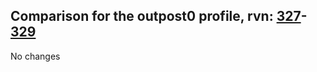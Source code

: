 ## Comparison for the outpost0 profile, rvn: [327](https://github.com/PRO100KatYT/FortniteProfileRevisions/tree/main/profiles/outpost0/327%20outpost0.json)-[329](https://github.com/PRO100KatYT/FortniteProfileRevisions/tree/main/profiles/outpost0/329%20outpost0.json)

No changes
